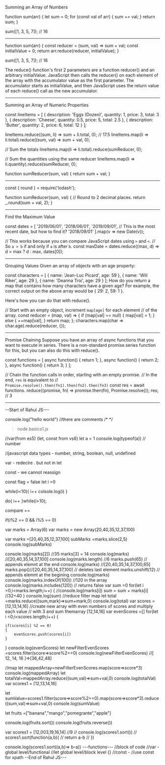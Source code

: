 Summing an Array of Numbers

function sum(arr) {
let sum = 0;
for (const val of arr) {
sum += val;
}
return sum;
}

sum([1, 3, 5, 7]); // 16

---

function sum(arr) {
const reducer = (sum, val) => sum + val;
const initialValue = 0;
return arr.reduce(reducer, initialValue);
}

sum([1, 3, 5, 7]); // 16

The reduce() function's first 2 parameters are a function reducer() and an arbitrary initialValue. JavaScript then calls the reducer() on each element of the array with the accumulator value as the first parameter. The accumulator starts as initialValue, and then JavaScript uses the return value of each reduce() call as the new accumulator.

---

Summing an Array of Numeric Properties

const lineItems = [
{ description: 'Eggs (Dozen)', quantity: 1, price: 3, total: 3 },
{ description: 'Cheese', quantity: 0.5, price: 5, total: 2.5 },
{ description: 'Butter', quantity: 2, price: 6, total: 12 }
];

lineItems.reduce((sum, li) => sum + li.total, 0); // 17.5
lineItems.map(li => li.total).reduce((sum, val) => sum + val, 0);

// Sum the totals
lineItems.map(li => li.total).reduce(sumReducer, 0);

// Sum the quantities using the same reducer
lineItems.map(li => li.quantity).reduce(sumReducer, 0);

function sumReducer(sum, val) {
return sum + val;
}

---

const { round } = require('lodash');

function sumReducer(sum, val) {
// Round to 2 decimal places.
return \_.round(sum + val, 2);
}

---

Find the Maximum Value

const dates = [
'2019/06/01',
'2018/06/01',
'2019/09/01', // This is the most recent date, but how to find it?
'2018/09/01'
].map(v => new Date(v));

// This works because you can compare JavaScript dates using `>` and `<`.
// So `a > b` if and only if `a` is after `b`.
const maxDate = dates.reduce((max, d) => d > max ? d : max, dates[0]);

---

Grouping Values
Given an array of objects with an age property:

const characters = [
{ name: 'Jean-Luc Picard', age: 59 },
{ name: 'Will Riker', age: 29 },
{ name: 'Deanna Troi', age: 29 }
];
How do you return a map that contains how many characters have a given age? For example, the correct output on the above array would be { 29: 2, 59: 1 }.

Here's how you can do that with reduce().

// Start with an empty object, increment `map[age]` for each element
// of the array.
const reducer = (map, val) => {
if (map[val] == null) {
map[val] = 1;
} else {
++map[val];
}
return map;
};
characters.map(char => char.age).reduce(reducer, {});

---

Promise Chaining
Suppose you have an array of async functions that you want to execute in series. There is a non-standard promise.series function for this, but you can also do this with reduce().

const functions = [
async function() { return 1; },
async function() { return 2; },
async function() { return 3; }
];

// Chain the function calls in order, starting with an empty promise.
// In the end, `res` is equivalent to
// `Promise.resolve().then(fn1).then(fn2).then(fn3)`
const res = await functions.
reduce((promise, fn) => promise.then(fn), Promise.resolve());
res; // 3

---

--Start of Rahul JS---

console.log("hello world")
//there are comments
/\* \*/

> node basics1.js

//var(from es5) (let, const from vs6)
let a = 1
console.log(typeof(a)) // number

//javascript data types - number, string, boolean, null, undefined

var - redeclre . but not in let

const - we cannot reassign

const flag = false
let i =0

while(i<10){
i++
colsole.log(i)
}

do{
i++
}while(i>10);

compare ==

if(i%2 == 0 && i%5 == 0)

var marks = Array(6)
var marks = new Array(20,40,35,12,37,100)

var marks =[20,40,35,12,37,100]
subMarks =marks.slice(2,5)
console.log(subMarks)

console.log(marks[2]) //35
marks[3] = 14
console.log(marks) //[20,40,35,14,37,100]
console.log(marks.length) //6
marks.push(65) // appends elemnt at the end
console.log(marks) //[20,40,35,14,37,100,65]
marks.pop()//[20,40,35,14,37,100] // deletes last element
marks.unshift(12) // appends elemnt at the begining
console.log(marks)
console.log(marks.indexOf(100))
//120 in the array
console.log(marks.includes(120)) // returns false
var sum =0
for(let i =0;i<marks.length;i++)
{
//console.log(marks[i])
sum = sum + marks[i] //32+40
}
console.log(sum)
//reduce filter map
let total =marks.reduce((sum,mark)=>sum+mark,0)
console.log(total)
var scores = [12,13,14,16]
//create new array with even numbers of scores and multiply each value
// with 3 and sum themarray [12,14,16]
var evenScores =[]
for(let i =0;i<scores.length;i++)
{

    if(scores[i] %2 == 0)
    {
        evenScores.push(scores[i])
    }

}
console.log(evenScores)
let newFilterEvenScores =scores.filter(score=>score%2==0)
console.log(newFilterEvenScores) //[ 12, 14, 16 ]=>[36,42,48]

//map
let mappedArray=newFilterEvenScores.map(score=>score\*3)
console.log(mappedArray)
let totalVal=mappedArray.reduce((sum,val)=>sum+val,0)
console.log(totalVal)
var scores1 = [12,13,14,16]

let sumValue=scores1.filter(score=>score%2==0).map(score=>score\*3).reduce((sum,val)=>sum+val,0)
console.log(sumValue)

let fruits =["banana","mango","pomegrante","apple"]

console.log(fruits.sort())
console.log(fruits.reverse())

var scores1 = [12,003,19,16,14] //9
// console.log(scores1.sort())
// scores1.sort(function(a,b){
// return a-b
// })

console.log(scores1.sort((a,b)=> b-a))
---functions---
//block of code
//var - global level/functional
//let global level/block level {}
//const -
//use const for xpath
--End of Rahul JS---
